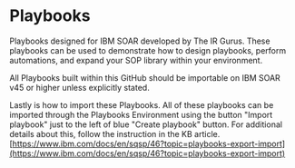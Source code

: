 # Playbooks
Playbooks designed for IBM SOAR developed by The IR Gurus. These playbooks can be used to demonstrate how to design playbooks, perform automations, and expand your SOP library within your environment.

All Playbooks built within this GitHub should be importable on IBM SOAR v45 or higher unless explicitly stated.

Lastly is how to import these Playbooks. All of these playbooks can be imported through the Playbooks Environment using the button "Import playbook" just to the left of blue "Create playbook" button. For additional details about this, follow the instruction in the KB article. [https://www.ibm.com/docs/en/sqsp/46?topic=playbooks-export-import](https://www.ibm.com/docs/en/sqsp/46?topic=playbooks-export-import)
